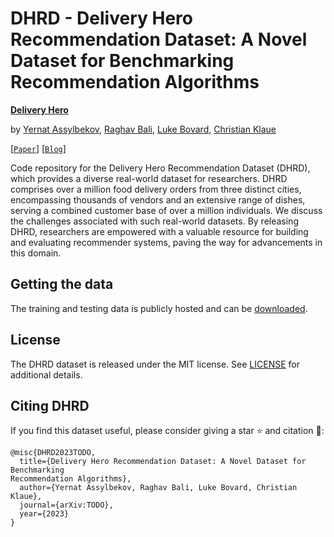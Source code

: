 # DHRD - Delivery Hero Recommendation Dataset: A Novel Dataset for Benchmarking Recommendation Algorithms


<!-- <img src="logo.png" alt="[Delivery Hero](https://www.deliveryhero.com/)" width="200"/> -->

**[Delivery Hero](https://www.deliveryhero.com/)**

by
[Yernat Assylbekov](mailto:yernat.assylbekov@deliveryhero.com),
[Raghav Bali](mailto:raghav.bali@deliveryhero.com),
[Luke Bovard](mailto:luke.bovard@deliveryhero.com),
[Christian Klaue](mailto:christian.klaue@deliveryhero.com)

[[`Paper`](https://arxiv.org/)] [[`Blog`](https://tech.deliveryhero.com/)] 


Code repository for the Delivery Hero Recommendation Dataset (DHRD), which provides a diverse real-world dataset
for researchers. DHRD comprises over a million food delivery orders from three distinct cities, encompassing thousands of vendors
and an extensive range of dishes, serving a combined customer base of over a million individuals. We discuss the challenges associated
with such real-world datasets. By releasing DHRD, researchers are empowered with a valuable resource for building and evaluating
recommender systems, paving the way for advancements in this domain.

## Getting the data

The training and testing data is publicly hosted and can be [downloaded](https://drive.google.com/drive/folders/1dCUvFVmt9xNOGgadql_O16SwtGy6e_hE?usp=sharing).

## License

The DHRD dataset is released under the MIT license. See [LICENSE](https://opensource.org/license/mit/) for additional details.


## Citing DHRD

If you find this dataset useful, please consider giving a star :star: and citation :t-rex::

```
@misc{DHRD2023TODO,
  title={Delivery Hero Recommendation Dataset: A Novel Dataset for Benchmarking
Recommendation Algorithms},
  author={Yernat Assylbekov, Raghav Bali, Luke Bovard, Christian Klaue},
  journal={arXiv:TODO},
  year={2023}
}
```
